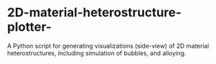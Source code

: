 # 2D-material-heterostructure-plotter-
A Python script for generating visualizations (side-view) of 2D material heterostructures, including simulation of bubbles, and alloying.
